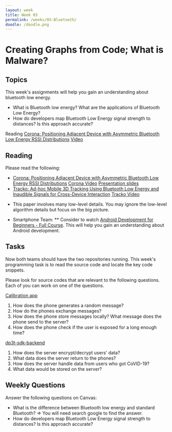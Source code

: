 ```yaml
---
layout: week
title: Week 03
permalink: /weeks/03-Bluetooth/
doodle: /doodle.png
---
```


# Creating Graphs from Code; What is Malware?

## Topics

This week's assignments will help you gain an understanding about bluetooth low energy.
* What is Bluetooth low energy? What are the applications of Bluetooth Low Energy? 
* How do developers map Bluetooth Low Energy signal strength to distances? Is this approach accurate?

Reading [Corona: Positioning Adjacent Device with Asymmetric Bluetooth Low Energy RSSI Distributions](http://haojianj.in/resource/pdf/corona_uist_paper.pdf) [Video](https://vimeo.com/149240808)



## Reading

Please read the following:
*  [Corona: Positioning Adjacent Device with Asymmetric Bluetooth Low Energy RSSI Distributions](http://haojianj.in/resource/pdf/corona_uist_paper.pdf) [Corona Video](https://vimeo.com/149240808) [Presentation slides](http://haojianj.in/resource/pdf/corona_uist_presentation.pdf)
*  [Tracko: Ad-hoc Mobile 3D Tracking Using Bluetooth Low Energy and Inaudible Signals for Cross-Device Interaction](https://www.christianholz.net/2015-uist15-jin_holz_hornbaek-tracko-ad-hoc_mobile_3d_tracking_using_bluetooth_low_energy_and_inaudible_signals_for_cross-device_interaction.pdf) [Tracko Video](https://www.youtube.com/watch?v=GIZtf4uGZOM) 
  - This paper involves many low-level details. You may ignore the low-level algorithm details but focus on the big picture.

* Smartphone Team: 
    ** Consider to watch [Android Development for Beginners - Full Course](https://www.youtube.com/watch?v=fis26HvvDII). This will help you gain an understanding about Android development. 
  

## Tasks

Now both teams should have the two repositories running. This week's programming task is to read the source code and locate the key code snippets.


Please look for source codes that are relevant to the following questions. Each of you can work on one of the questions. 


[Calibration app](https://github.com/DP-3T/dp3t-sdk-android) 

1. How does the phone generates a random message? 
2. How do the phones exchange messages?
3. How does the phone store messages locally? What message does the phone send to the server? 
4. How does the phone check if the user is exposed for a long enough time?


[dp3t-sdk-backend](https://github.com/DP-3T/dp3t-sdk-backend)

1. How does the server encrypt/decrypt users' data?
2. What data does the server return to the phones?
3. How does the server handle data from users who got CoVID-19?
4. What data would be stored on the server?


## Weekly Questions

Answer the following questions on Canvas:

* What is the difference between Bluetooth low energy and standard Bluetooth? => You will need search google to find the answer. 
* How do developers map Bluetooth Low Energy signal strength to distances? Is this approach accurate? 

